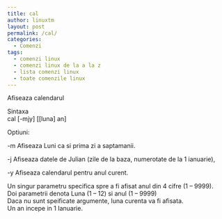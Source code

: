 ```yaml
---
title: cal
author: linuxtm
layout: post
permalink: /cal/
categories:
  - Comenzi
tags:
  - comenzi linux
  - comenzi linux de la a la z
  - lista comenzi linux
  - toate comenzile linux
---
```

Afiseaza calendarul

Sintaxa  
cal \[-mjy\] \[[luna\] an]

Optiuni:

-m Afiseaza Luni ca si prima zi a saptamanii.

-j Afiseaza datele de Julian (zile de la baza, numerotate de la 1 ianuarie),

-y Afiseaza calendarul pentru anul curent.

Un singur parametru specifica spre a fi afisat anul din 4 cifre (1 &#8211; 9999).  
Doi parametrii denota Luna (1 &#8211; 12) si anul (1 &#8211; 9999)  
Daca nu sunt speificate argumente, luna curenta va fi afisata.  
Un an incepe in 1 Ianuarie.